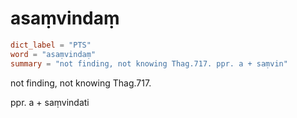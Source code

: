 # asaṃvindaṃ

``` toml
dict_label = "PTS"
word = "asaṃvindaṃ"
summary = "not finding, not knowing Thag.717. ppr. a + saṃvin"
```

not finding, not knowing Thag.717.

ppr. a \+ saṃvindati

